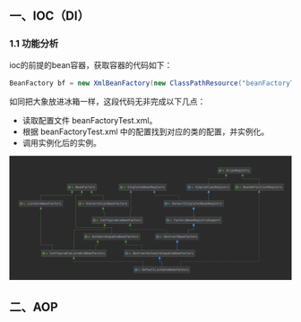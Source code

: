 ## 一、IOC（DI）

### 1.1 功能分析

ioc的前提的bean容器，获取容器的代码如下：

```java
BeanFactory bf = new XmlBeanFactory(new ClassPathResource("beanFactoryTest.xml"));
```

如同把大象放进冰箱一样，这段代码无非完成以下几点：

* 读取配置文件 beanFactoryTest.xml。
* 根据 beanFactoryTest.xml 中的配置找到对应的类的配置，并实例化。
* 调用实例化后的实例。

![image-20210331225716747](image/核心类DefaultListableBeanFactory.png)





## 二、AOP

